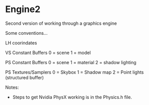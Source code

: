# Engine2
Second version of working through a graphics engine

Some conventions...

LH coorindates

VS Constant Buffers
0 = scene
1 = model

PS Constant Buffers
0 = scene
1 = material
2 = shadow lighting

PS Textures/Samplers
0 = Skybox
1 = Shadow map
2 = Point lights (structured buffer)


Notes:
- Steps to get Nvidia PhysX working is in the Physics.h file.
